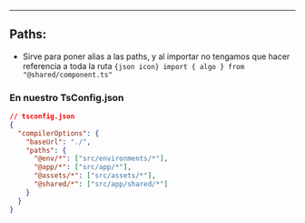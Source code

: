 
---
## Paths:
- Sirve para poner alias a las paths, y al importar no tengamos que hacer referencia a toda la ruta `{json icon} import { algo } from "@shared/component.ts"`



### En nuestro TsConfig.json

```json
// tsconfig.json
{
  "compilerOptions": {
    "baseUrl": "./",
    "paths": {
      "@env/*": ["src/environments/*"],
      "@app/*": ["src/app/*"],
      "@assets/*": ["src/assets/*"],
      "@shared/*": ["src/app/shared/*"]
    }
  }
}
```